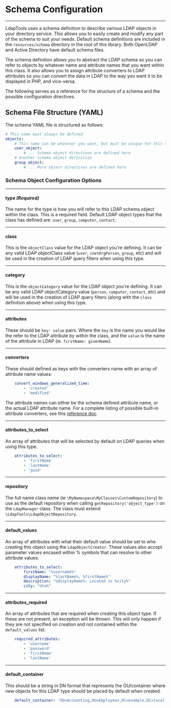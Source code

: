 # Schema Configuration
----------------------

LdapTools uses a schema definition to describe various LDAP objects in your directory service. This allows you to easily
create and modify any part of the schema to suit your needs. Default schema definitions are included in the 
`resources/schema` directory in the root of this library. Both OpenLDAP and Active Directory have default schema files.

The schema definition allows you to abstract the LDAP schema so you can refer to objects by whatever name and attribute
names that you want within this class. It also allows you to assign attribute converters to LDAP attributes so you can 
convert the data in LDAP to the way you want it to be displayed in PHP, and vice-versa.

The following serves as a reference for the structure of a schema and the possible configuration directives.
 
## Schema File Structure (YAML)

The schema YAML file is structured as follows:

```yaml
# This name must always be defined
objects:
    # This name can be whatever you want, but must be unique for this section of the YAML.
    user_object:
        # ... Schema object directives are defined here
    # Another schema object definition
    group_object:
        # ... More object directives are defined here
```

### Schema Object Configuration Options
---------------------------------------

#### type ***(Required)***

The name for the type is how you will refer to this LDAP schema object within the class. This is a required field. 
Default LDAP object types that the class has defined are: `user`, `group`, `computer`, `contact`.

--------------------
#### class
 
This is the `objectClass` value for the LDAP object you're defining. It can be any valid LDAP objectClass value (`user`,
`inetOrgPerson`, `group`, etc) and will be used in the creation of LDAP query filters when using this type.

--------------------
#### category

This is the `objectCategory` value for the LDAP object you're defining. It can be any valid LDAP
objectCategory value (`person`, `computer`, `contact`, etc) and will be used in the creation of LDAP query filters 
(along with the `class` definition above) when using this type.

--------------------
#### attributes 

These should be `key: value` pairs. Where the `key` is the name you would like the refer to the LDAP attribute by 
within the class, and the `value` is the name of the attribute in LDAP (ie. `firstName: givenName`).

--------------------
#### converters

These should defined as keys with the converters name with an array of attribute name values:

```yaml
    convert_windows_generalized_time:
        - 'created'
        - 'modified'
```
    
The attribute names can either be the schema defined attribute name, or the actual LDAP attribute name. For a 
complete listing of possible built-in attribute converters, see this [reference doc](attribute-converters.md).
    
--------------------
#### attributes_to_select

An array of attributes that will be selected by default on LDAP queries when using this type.

```yaml
    attributes_to_select:
        - 'firstName'
        - 'lastName'
        - 'guid'
```

--------------------
#### repository

The full name class name (ie `\MyNamespace\MyClasses\CustomRepository`) to use as the default repository when calling
 `getRepository('object_type')` on the `LdapManager` class. The class must extend `\LdapTools\LdapObjectRepository`.

--------------------
#### default_values

An array of attributes with what their default value should be set to whe creating this object using the 
`LdapObjectCreator`. These values also accept parameter values encased within % symbols that can resolve to other 
attribute values.

```yaml
    attributes_to_select:
        firstName: "%username%"
        displayName: "%lastName%, %firstName%"
        description: "%displayName%: Located in %city%"
        city: "Utah"
```
        
--------------------
#### attributes_required

An array of attributes that are required when creating this object type. If these are not present, an exception will be
thrown. This will only happen if they are not specified on creation and not contained within the `default_values` list.

```yaml
    required_attributes:
        - 'username'
        - 'password'
        - 'firstName'
        - 'lastName'
```

--------------------
#### default_container

This should be a string in DN format that represents the OU/container where new objects for this LDAP type should be
placed by default when created.

```yaml
    default_container: 'OU=Accounting,OU=Employees,DC=example,DC=local'
```

